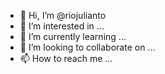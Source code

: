 - 👋 Hi, I’m @riojulianto
- 👀 I’m interested in ...
- 🌱 I’m currently learning ...
- 💞️ I’m looking to collaborate on ...
- 📫 How to reach me ...

<!---
riojulianto/riojulianto is a ✨ special ✨ repository because its `README.md` (this file) appears on your GitHub profile.
You can click the Preview link to take a look at your changes.
--->
